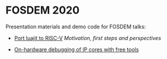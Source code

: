 # FOSDEM 2020

Presentation materials and demo code for FOSDEM talks:

* [Port luajit to RISC-V](https://fosdem.org/2020/schedule/event/riscv_luajit/)
  *Motivation, first steps and perspectives*

* [On-hardware debugging of IP cores with free tools](https://fosdem.org/2020/schedule/event/fpga_hw_dbg/)

